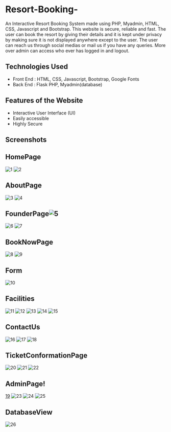 # Resort-Booking-

An Interactive Resort Booking  System made using PHP, Myadmin, HTML, CSS, Javascript and Bootstrap. This website is secure, reliable and fast. The user can book the resort by giving their details and it is kept under privacy by making sure it is not displayed anywhere except to the user. The user can reach us through social medias or mail us if you have any queries. More over admin can access who ever has logged in and logout.

## Technologies Used
- Front End : HTML, CSS, Javascript, Bootstrap, Google Fonts
- Back End : Flask PHP, Myadmin(database)

## Features of the Website
- Interactive User Interface (UI) 
- Easily accessible
- Highly Secure 

## Screenshots
## HomePage
![1](https://user-images.githubusercontent.com/69857489/150668651-673e7c6a-968a-40f9-8402-5f5b0f829fb9.jpg)
![2](https://user-images.githubusercontent.com/69857489/150668654-9a288d32-78df-4f9f-b72c-1ce08c452ac0.jpg)

## AboutPage
![3](https://user-images.githubusercontent.com/69857489/150668739-23ba38ae-579f-4d8d-955a-f8f7f5336f42.jpg)
![4](https://user-images.githubusercontent.com/69857489/150668741-b1776824-2344-426a-8034-48da48e01153.jpg)

## FounderPage![5](https://user-images.githubusercontent.com/69857489/150668781-dd5b6828-4d3a-429b-92a5-25414ec2c05f.jpg)
![6](https://user-images.githubusercontent.com/69857489/150668782-acb2d39a-ba6d-421d-8722-d372dbe0abd3.jpg)
![7](https://user-images.githubusercontent.com/69857489/150668783-7a8cf4e1-01ab-464f-a97c-1007a6f8f280.jpg)

## BookNowPage
![8](https://user-images.githubusercontent.com/69857489/150668810-bdf39045-7e38-408e-8dba-c9ab55198d3f.jpg)
![9](https://user-images.githubusercontent.com/69857489/150668811-508ccc82-2dbc-40c1-9734-783b12da478d.jpg)

## Form
![10](https://user-images.githubusercontent.com/69857489/150668829-0748cd81-e852-4538-85ed-dad6ead0d5ab.jpg)

## Facilities
![11](https://user-images.githubusercontent.com/69857489/150668892-4f25b4b3-ba57-498e-935f-fbfb07a553af.jpg)
![12](https://user-images.githubusercontent.com/69857489/150668893-8b42a747-4819-4dda-84a8-863ddcc0d96c.jpg)
![13](https://user-images.githubusercontent.com/69857489/150668895-eaa580d6-3726-4ac6-8fd3-f1c0fc585e25.jpg)
![14](https://user-images.githubusercontent.com/69857489/150668914-c89e1b78-10e2-486d-a0e2-165f9fc9e377.jpg)
![15](https://user-images.githubusercontent.com/69857489/150668919-32bd1226-deb1-4613-ba6c-944e5d53d848.jpg)
 
 ## ContactUs
 ![16](https://user-images.githubusercontent.com/69857489/150668950-8c41efdf-7d10-46eb-ae16-152ed5cca302.jpg)
![17](https://user-images.githubusercontent.com/69857489/150668997-579dd2cd-7e35-412e-8de5-37940593f590.jpg)
![18](https://user-images.githubusercontent.com/69857489/150668999-33ab4a95-0d91-413a-9b18-83420aab82bb.jpg)

## TicketConformationPage
![20](https://user-images.githubusercontent.com/69857489/150669086-58fc4f48-42e4-4625-9f41-98f73096cf36.jpg)
![21](https://user-images.githubusercontent.com/69857489/150669091-bfb4c3ad-e4e1-4b6b-8add-8187b04267ff.jpg)
![22](https://user-images.githubusercontent.com/69857489/150669093-b8d4db7b-0e43-4ab1-8f1a-718091c1f507.jpg)

## AdminPage!
[19](https://user-images.githubusercontent.com/69857489/150669106-172c281c-c162-4cb6-a1f5-d927c1b29e86.jpg)
![23](https://user-images.githubusercontent.com/69857489/150669154-74d4f75c-9ca9-4d7a-93fe-8f5c48f8cc86.jpg)
![24](https://user-images.githubusercontent.com/69857489/150669155-e1a67f41-0c8b-4cf0-afd9-1195118e03a6.jpg)
![25](https://user-images.githubusercontent.com/69857489/150669156-08206f8a-b1ec-4192-8a45-e7813cfd8ff3.jpg)

## DatabaseView
![26](https://user-images.githubusercontent.com/69857489/150669185-3ec0b6cd-92ad-45be-a32e-9f1d4a2fcbb1.jpg)







